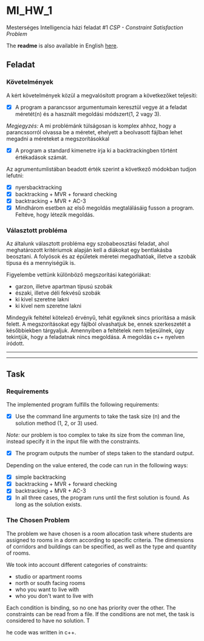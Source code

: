 # MI_HW_1
Mesterséges Intelligencia házi feladat #1
_CSP - Constraint Satisfaction Problem_

The __readme__ is also available in English [here](#task).

## Feladat
### Követelmények
A kért követelmények közül a megvalósított program a következőket teljesíti:
- [x] A program a parancssor argumentumain keresztül vegye át a feladat méretét(n) és a használt megoldási módszert(1, 2 vagy 3).

*Megjegyzés:* A mi problémánk túlságosan is komplex ahhoz, hogy a parancssorról olvassa be a méretet, ehelyett a beolvasott fájlban lehet megadni a méreteket a megszorításokkal

- [x] A program a standard kimenetre írja ki a backtrackingben történt értékadások számát.

Az agrumentumlistában beadott érték szerint a következő módokban tudjon lefutni:
- [x] nyersbacktracking
- [x] backtracking + MVR + forward checking
- [x] backtracking + MVR + AC-3
- [x] Mindhárom esetben az első megoldás megtalálásáig fusson a program. Feltéve, hogy létezik megoldás.

### Választott probléma
Az általunk választott probléma egy szobabeosztási feladat, ahol meghatározott kritériumok alapján kell a diákokat egy bentlakásba beosztani. A folyósok és az épületek méretei megadhatóak, illetve a szobák típusa és a mennyiségük is. 

Figyelembe vettünk különböző megszorítási kategóriákat:
* garzon, illetve apartman típusú szobák
* északi, illetve déli fekvésű szobák
* ki kivel szeretne lakni
* ki kivel nem szeretne lakni

Mindegyik feltétel kötelező érvényű, tehát egyiknek sincs prioritása a másik felett. A megszorításokat egy fájlból olvashatjuk be, ennek szerkeszetét a későbbiekben tárgyaljuk.
Amennyiben a feltételek nem teljesülnek, úgy tekintjük, hogy a feladatnak nincs megoldása.
A megoldás c++ nyelven íródott.

___
___

## Task 
### Requirements
The implemented program fulfills the following requirements:
- [x] Use the command line arguments to take the task size (n) and the solution method (1, 2, or 3) used. 

*Note:* our problem is too complex to take its size from the comman line, instead specify it in the input file with the constraints.

- [x] The program outputs the number of steps taken to the standard output.

Depending on the value entered, the code can run in the following ways:
- [x] simple backtracking
- [x] backtracking + MVR + forward checking
- [x] backtracking + MVR + AC-3
- [x] In all three cases, the program runs until the first solution is found. As long as the solution exists.

### The Chosen Problem
The problem we have chosen is a room allocation task where students are assigned to rooms in a dorm according to specific criteria. The dimensions of corridors and buildings can be specified, as well as the type and quantity of rooms.

We took into account different categories of constraints:
* studio or apartment rooms
* north or south facing rooms
* who you want to live with
* who you don't want to live with

Each condition is binding, so no one has priority over the other. The constraints can be read from a file. If the conditions are not met, the task is considered to have no solution. T

he code was written in c++.

